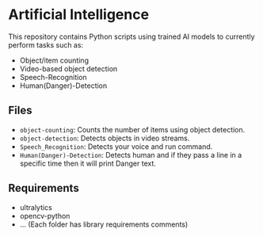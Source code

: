 # Artificial Intelligence

This repository contains Python scripts using trained AI models to currently perform tasks such as:
- Object/item counting
- Video-based object detection
- Speech-Recognition
- Human(Danger)-Detection

## Files
- `object-counting`: Counts the number of items using object detection.
- `object-detection`: Detects objects in video streams.
- `Speech_Recognition`: Detects your voice and run command.
- `Human(Danger)-Detection`: Detects human and if they pass a line in a specific time then it will print Danger text.

## Requirements
- ultralytics
- opencv-python
- ... (Each folder has library requirements comments)
